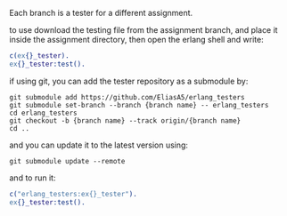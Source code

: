 Each branch is a tester for a different assignment.

to use download the testing file from the assignment branch, and place it inside the assignment directory, then open the erlang shell and write:
```erlang
c(ex{}_tester).
ex{}_tester:test().
```

if using git, you can add the tester repository as a submodule by:
```
git submodule add https://github.com/EliasA5/erlang_testers
git submodule set-branch --branch {branch name} -- erlang_testers
cd erlang_testers
git checkout -b {branch name} --track origin/{branch name}
cd ..
```
and you can update it to the latest version using:
```
git submodule update --remote
```

and to run it:
```erlang
c("erlang_testers:ex{}_tester").
ex{}_tester:test().
```



